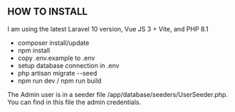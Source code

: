 ## HOW TO INSTALL
I am using the latest Laravel 10 version, Vue JS 3 + Vite, and PHP 8.1
- composer install/update
- npm install
- copy .env.example to .env
- setup database connection in .env
- php artisan migrate --seed
- npm run dev / npm run build

The Admin user is in a seeder file /app/database/seeders/UserSeeder.php. You can find in this file the admin credentials.
